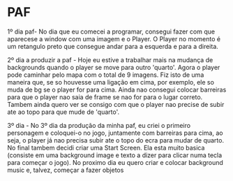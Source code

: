 # PAF

1º dia paf- No dia que eu comecei a programar, consegui fazer com que aparecese a window com uma imagem e o Player. O Player no momento é um retangulo preto que consegue andar para a esquerda e para a direita.

2º dia a produzir a paf - Hoje eu estive a trabalhar mais na mudança de backgrounds quando o player se move para outro 'quarto'. Agora o player pode caminhar pelo mapa com o total de 9 imagens. Fiz isto de uma maneira que, se so houvesse uma ligação em cima, por exemplo, ele so muda de bg se o player for para cima. Ainda nao consegui colocar barreiras para que o player nao saia de frame se nao for para o lugar correto. Tambem ainda quero ver se consigo com que o player nao precise de subir ate ao topo para que mude de 'quarto'. 

3º dia - No 3º dia da produção da minha paf, eu criei o primeiro personagem e coloquei-o no jogo, juntamente com barreiras para cima, ao seja, o player já nao precisa subir ate o topo do ecra para mudar de quarto. No final tambem decidi criar uma Start Screen. Ela esta muito basica (consiste em uma background image e texto a dizer para clicar numa tecla para começar o jogo). No proximo dia eu quero criar e colocar background music e, talvez, começar a fazer objetos
